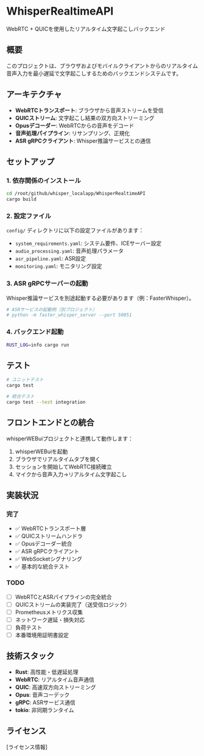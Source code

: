 # WhisperRealtimeAPI

WebRTC + QUICを使用したリアルタイム文字起こしバックエンド

## 概要

このプロジェクトは、ブラウザおよびモバイルクライアントからのリアルタイム音声入力を最小遅延で文字起こしするためのバックエンドシステムです。

## アーキテクチャ

- **WebRTCトランスポート**: ブラウザから音声ストリームを受信
- **QUICストリーム**: 文字起こし結果の双方向ストリーミング
- **Opusデコーダー**: WebRTCからの音声をデコード
- **音声処理パイプライン**: リサンプリング、正規化
- **ASR gRPCクライアント**: Whisper推論サービスとの通信

## セットアップ

### 1. 依存関係のインストール

```bash
cd /root/github/whisper_localapp/WhisperRealtimeAPI
cargo build
```

### 2. 設定ファイル

`config/` ディレクトリに以下の設定ファイルがあります：

- `system_requirements.yaml`: システム要件、ICEサーバー設定
- `audio_processing.yaml`: 音声処理パラメータ
- `asr_pipeline.yaml`: ASR設定
- `monitoring.yaml`: モニタリング設定

### 3. ASR gRPCサーバーの起動

Whisper推論サービスを別途起動する必要があります（例：FasterWhisper）。

```bash
# ASRサービスの起動例（別プロジェクト）
# python -m faster_whisper_server --port 50051
```

### 4. バックエンド起動

```bash
RUST_LOG=info cargo run
```

## テスト

```bash
# ユニットテスト
cargo test

# 統合テスト
cargo test --test integration
```

## フロントエンドとの統合

whisperWEBuiプロジェクトと連携して動作します：

1. whisperWEBuiを起動
2. ブラウザでリアルタイムタブを開く
3. セッションを開始してWebRTC接続確立
4. マイクから音声入力→リアルタイム文字起こし

## 実装状況

### 完了
- ✅ WebRTCトランスポート層
- ✅ QUICストリームハンドラ
- ✅ Opusデコーダー統合
- ✅ ASR gRPCクライアント
- ✅ WebSocketシグナリング
- ✅ 基本的な統合テスト

### TODO
- [ ] WebRTCとASRパイプラインの完全統合
- [ ] QUICストリームの実装完了（送受信ロジック）
- [ ] Prometheusメトリクス収集
- [ ] ネットワーク遅延・損失対応
- [ ] 負荷テスト
- [ ] 本番環境用証明書設定

## 技術スタック

- **Rust**: 高性能・低遅延処理
- **WebRTC**: リアルタイム音声通信
- **QUIC**: 高速双方向ストリーミング
- **Opus**: 音声コーデック
- **gRPC**: ASRサービス通信
- **tokio**: 非同期ランタイム

## ライセンス

[ライセンス情報]
